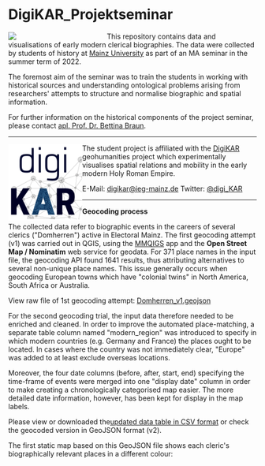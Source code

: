 # DigiKAR_Projektseminar

<img src="https://upload.wikimedia.org/wikipedia/commons/8/8a/Johannes_Gutenberg-Universit%C3%A4t_Mainz_logo.svg" width="200px" align="left"/>This repository contains data and visualisations of early modern clerical biographies. The data were collected by students of history at <a href="https://www.uni-mainz.de/eng/">Mainz University</a> as part of an MA seminar in the summer term of 2022.

The foremost aim of the seminar was to train the students in working with historical sources and understanding ontological problems arising from researchers' attempts to structure and normalise biographic and spatial information.

For further information on the historical components of the project seminar, please contact <a href="https://neueregeschichte.uni-mainz.de/mitarbeiter/apl-prof-dr-bettina-braun/">apl. Prof. Dr. Bettina Braun</a>.

<hr>

<img src="https://github.com/ieg-dhr/DigiKAR_Projektseminar/blob/main/Logos_DigiKAR/DigiKAR_logo-small.png" width="150px" align="left"/> The student project is affiliated with the <a href="https://digikar.eu/">DigiKAR</a> geohumanities project which experimentally visualises spatial relations and mobility in the early modern Holy Roman Empire.

E-Mail: digikar@ieg-mainz.de
Twitter: <a href="https://mobile.twitter.com/digi_kar">@digi_KAR</a>

<hr>

<hr2><strong>Geocoding process</strong></hr2>

The collected data refer to biographic events in the careers of several clerics ("Domherren") active in Electoral Mainz. The first geocoding attempt (v1) was carried out in QGIS, using the <a href="https://plugins.qgis.org/plugins/mmqgis/">MMQIGS</a> app and the <strong>Open Street Map / Nominatim</strong> web service for geodata. For 371 place names in the input file, the geocoding API found 1641 results, thus attributing alternatives to several non-unique place names. This issue generally occurs when geocoding European towns which have "colonial twins" in North America, South Africa or Australia.

View raw file of 1st geocoding attempt: <a href="./GeoJSON%20layers/Domherren_v1_new.geojson">Domherren_v1.geojson</a>

For the second geocoding trial, the input data therefore needed to be enriched and cleaned. In order to improve the automated place-matching, a separate table column named "modern_region" was introduced to specify in which modern countries (e.g. Germany and France) the places ought to be located. In cases where the country was not immediately clear, "Europe" was added to at least exclude overseas locations. 

Moreover, the four date columns (before, after, start, end) specifying the time-frame of events were merged into one "display date" column in order to make creating a chronologically categorised map easier. The more detailed date information, however, has been kept for display in the map labels.

Please view or downloaded the<a href="https://github.com/ieg-dhr/DigiKAR_Projektseminar/blob/main/CSV%20tables/FactoidList_27Juni2022_enriched.csv">updated data table in CSV format</a> or check the geocoded version in GeoJSON format (v2).

The first static map based on this GeoJSON file shows each cleric's biographically relevant places in a different colour: 



 



